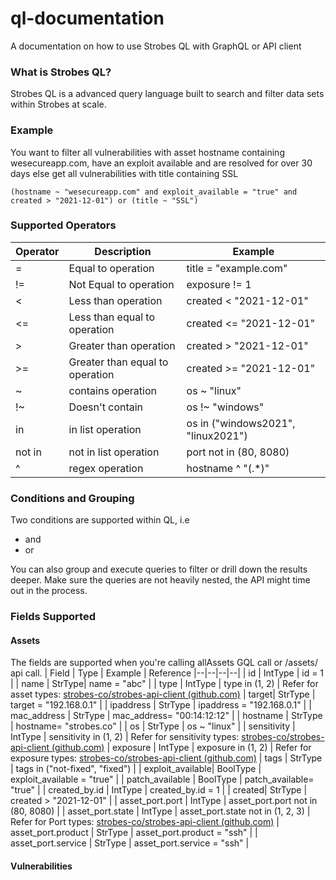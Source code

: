 
# ql-documentation
A documentation on how to use Strobes QL with GraphQL or API client 

### What is Strobes QL? 

Strobes QL is a advanced query language built to search and filter data sets within Strobes at scale. 

### Example

You want to filter all vulnerabilities with asset hostname containing wesecureapp.com, have an exploit available and are resolved for over 30 days else get all vulnerabilities with title containing SSL
```
(hostname ~ "wesecureapp.com" and exploit_available = "true" and created > "2021-12-01") or (title ~ "SSL")
```
### Supported Operators 

| Operator | Description | Example |
|--|--|--|
| = | Equal to operation | title = "example.com" |
| != | Not Equal to operation | exposure != 1 |
| < | Less than operation | created < "2021-12-01" |
| <= | Less than equal to operation | created <= "2021-12-01" |
| > | Greater than operation | created > "2021-12-01" |
| >= | Greater than equal to operation | created >= "2021-12-01" |
| ~ | contains operation | os ~ "linux" |
| !~ | Doesn't contain | os !~ "windows" |
| in | in list operation | os in ("windows2021", "linux2021") |
| not in | not in list operation | port not in (80, 8080) |
| ^ | regex operation | hostname ^  "(.*)" |


### Conditions and Grouping

Two conditions are supported within QL, i.e 
- and
-  or 

You can also group and execute queries to filter or drill down the results deeper.  Make sure the queries are not heavily nested, the API might time out in the process.

### Fields Supported 

#### Assets
The fields are supported when you're calling allAssets GQL call or /assets/ api call.
| Field  | Type | Example | Reference
|--|--|--|--|
| id | IntType | id = 1 |
| name | StrType| name = "abc" |
| type | IntType | type in (1, 2) | Refer for asset types: [strobes-co/strobes-api-client (github.com)](https://github.com/strobes-co/strobes-api-client#list_vulnerabilities)
| target| StrType | target = "192.168.0.1" | 
| ipaddress | StrType | ipaddress = "192.168.0.1" | 
| mac_address | StrType | mac_address= "00:14:12:12" | 
| hostname | StrType | hostname= "strobes.co" | 
| os | StrType | os ~ "linux" | 
| sensitivity | IntType | sensitivity in (1, 2) | Refer for sensitivity types: [strobes-co/strobes-api-client (github.com)](https://github.com/strobes-co/strobes-api-client#list_vulnerabilities)
| exposure | IntType | exposure  in (1, 2) | Refer for exposure types: [strobes-co/strobes-api-client (github.com)](https://github.com/strobes-co/strobes-api-client#list_vulnerabilities)
| tags | StrType | tags in ("not-fixed", "fixed") | 
| exploit_available| BoolType | exploit_available = "true" | 
| patch_available | BoolType | patch_available= "true" | 
| created_by.id | IntType | created_by.id = 1 | 
| created| StrType | created > "2021-12-01" | 
| asset_port.port | IntType  | asset_port.port not in (80, 8080) | 
| asset_port.state | IntType   | asset_port.state not in (1, 2, 3) | Refer for Port types: [strobes-co/strobes-api-client (github.com)](https://github.com/strobes-co/strobes-api-client#list_vulnerabilities)
| asset_port.product | StrType | asset_port.product = "ssh" | 
| asset_port.service | StrType | asset_port.service = "ssh" | 

#### Vulnerabilities
